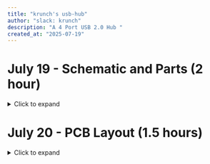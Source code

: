 ```yaml
---
title: "krunch's usb-hub"
author: "slack: krunch"
description: "A 4 Port USB 2.0 Hub "
created_at: "2025-07-19"
---
```


# July 19 - Schematic and Parts (2 hour)

<details>
<summary>Click to expand</summary>

I designed the schematic today, the IC I am using is the [CoreChips SL2.1A](https://lcsc.com/product-detail/USB-HUB-Controllers_CoreChips-SL2-1A_C192893.html), it supports up to 4 extra USB connection.

I also added a diode at 5V input from the USB-A male connector to prevent backpower.

<img width="594" height="484" alt="image" src="https://github.com/user-attachments/assets/aa2d00ed-c1ec-424a-9f93-859bef93a0e7" />

I originally chose a USB-A female connector that have 2 ports, but I realised that might be too heavy and might break the USB port on my laptop.

So I chose one with only 1 port and used 4 of them.

<img width="501" height="411" alt="image" src="https://github.com/user-attachments/assets/068116f7-3d2a-43c8-8dba-f079d2479e6b" />

**Time spent this session: 2 hours**

</details>

# July 20 - PCB Layout (1.5 hours)

<details>
<summary>Click to expand</summary>

Today I made the PCB layout, I wanted to make it as compact as possible so I decided to put 2 usb ports on each side, and to keep it as short as possible to avoid breaking the laptop's USB port. 

I also wanted to be able to hang this on a keychain/lanyard to I made a plated M3 hole at the end of the USB hub.

<img width="504" height="427" alt="image" src="https://github.com/user-attachments/assets/09df987d-c41e-45a5-b9f9-2899011abb65" />

For the 5V and ground traces, I made them to be 0.8mm thick, which should be fine for 2.5A to 3.5A (1oz copper), which is more than enough for a USB hub.

<img width="686" height="485" alt="image" src="https://github.com/user-attachments/assets/841beb0a-e26c-4383-b201-770a80e5c1c5" />

And I routed most of the ground traces on the back.

<img width="484" height="402" alt="image" src="https://github.com/user-attachments/assets/86b80624-f68e-4ad6-9efd-f8d58d7494b3" />

The traces around the IC is a bit tricky to wire up, but with a few vias it looks good now.


**Time spent this session: 1.5 hours**

</details>
